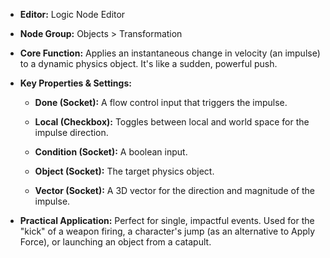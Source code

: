 - **Editor:** Logic Node Editor
    
- **Node Group:** Objects > Transformation
    
- **Core Function:** Applies an instantaneous change in velocity (an impulse) to a dynamic physics object. It's like a sudden, powerful push.
    
- **Key Properties & Settings:**
    
    - **Done (Socket):** A flow control input that triggers the impulse.
        
    - **Local (Checkbox):** Toggles between local and world space for the impulse direction.
        
    - **Condition (Socket):** A boolean input.
        
    - **Object (Socket):** The target physics object.
        
    - **Vector (Socket):** A 3D vector for the direction and magnitude of the impulse.
        
- **Practical Application:** Perfect for single, impactful events. Used for the "kick" of a weapon firing, a character's jump (as an alternative to Apply Force), or launching an object from a catapult.